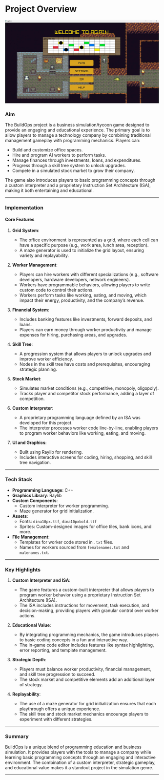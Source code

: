 # Project Overview

![image_alt](https://github.com/Artist06/BuildOpsCpp/blob/master/game_image.png?raw=true)

### Aim

The BuildOps project is a business simulation/tycoon game designed to provide an engaging and educational experience. The primary goal is to allow players to manage a technology company by combining traditional management gameplay with programming mechanics. Players can:

- Build and customize office spaces.
- Hire and program AI workers to perform tasks.
- Manage finances through investments, loans, and expenditures.
- Progress through a skill tree system to unlock upgrades.
- Compete in a simulated stock market to grow their company.

The game also introduces players to basic programming concepts through a custom interpreter and a proprietary Instruction Set Architecture (ISA), making it both entertaining and educational.

---

### Implementation

#### Core Features

1. **Grid System**:

   - The office environment is represented as a grid, where each cell can have a specific purpose (e.g., work area, lunch area, reception).
   - A maze generator is used to initialize the grid layout, ensuring variety and replayability.
2. **Worker Management**:

   - Players can hire workers with different specializations (e.g., software developers, hardware developers, network engineers).
   - Workers have programmable behaviors, allowing players to write custom code to control their actions.
   - Workers perform tasks like working, eating, and moving, which impact their energy, productivity, and the company’s revenue.
3. **Financial System**:

   - Includes banking features like investments, forward deposits, and loans.
   - Players can earn money through worker productivity and manage expenses for hiring, purchasing areas, and upgrades.
4. **Skill Tree**:

   - A progression system that allows players to unlock upgrades and improve worker efficiency.
   - Nodes in the skill tree have costs and prerequisites, encouraging strategic planning.
5. **Stock Market**:

   - Simulates market conditions (e.g., competitive, monopoly, oligopoly).
   - Tracks player and competitor stock performance, adding a layer of competition.
6. **Custom Interpreter**:

   - A proprietary programming language defined by an ISA was developed for this project.
   - The interpreter processes worker code line-by-line, enabling players to program worker behaviors like working, eating, and moving.
7. **UI and Graphics**:

   - Built using Raylib for rendering.
   - Includes interactive screens for coding, hiring, shopping, and skill tree navigation.

---

### Tech Stack

- **Programming Language**: C++
- **Graphics Library**: Raylib
- **Custom Components**:
  - Custom interpreter for worker programming.
  - Maze generator for grid initialization.
- **Assets**:
  - Fonts: `dina10px.ttf`, `dina10pxbold.ttf`
  - Sprites: Custom-designed images for office tiles, bank icons, and more.
- **File Management**:
  - Templates for worker code stored in `.txt` files.
  - Names for workers sourced from `femalenames.txt` and `malenames.txt`.

---

### Key Highlights

1. **Custom Interpreter and ISA**:

   - The game features a custom-built interpreter that allows players to program worker behavior using a proprietary Instruction Set Architecture (ISA).
   - The ISA includes instructions for movement, task execution, and decision-making, providing players with granular control over worker actions.
2. **Educational Value**:

   - By integrating programming mechanics, the game introduces players to basic coding concepts in a fun and interactive way.
   - The in-game code editor includes features like syntax highlighting, error reporting, and template management.
3. **Strategic Depth**:

   - Players must balance worker productivity, financial management, and skill tree progression to succeed.
   - The stock market and competitive elements add an additional layer of strategy.
4. **Replayability**:

   - The use of a maze generator for grid initialization ensures that each playthrough offers a unique experience.
   - The skill tree and stock market mechanics encourage players to experiment with different strategies.

---

### Summary

BuildOps is a unique blend of programming education and business simulation. It provides players with the tools to manage a company while learning basic programming concepts through an engaging and interactive environment. The combination of a custom interpreter, strategic gameplay, and educational value makes it a standout project in the simulation genre.

---
